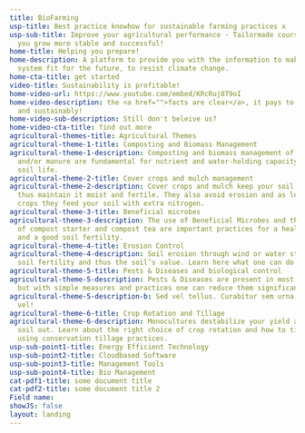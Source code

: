 ```yaml
---
title: BioFarming
usp-title: Best practice knowhow for sustainable farming practices x
usp-sub-title: Improve your agricultural performance - Tailormade courses to help
  you grow more stable and successful!
home-title: Helping you prepare!
home-description: A platform to provide you with the information to make your farming
  system fit for the future, to resist climate change.
home-cta-title: get started
video-title: Sustainability is profitable!
home-video-url: https://www.youtube.com/embed/KRcRuj8T9oI
home-video-description: the <a href="">facts are clear</a>, it pays to grow biologically
  and sustainably!
home-video-sub-description: Still don't beleive us?
home-video-cta-title: find out more
agricultural-themes-title: Agricultural Themes
agricultural-theme-1-title: Composting and Biomass Management
agricultural-theme-1-description: Composting and biomass management of crop residues
  and/or manure are fundamental for nutrient and water-holding capacity and a healthy
  soil life.
agricultural-theme-2-title: Cover crops and mulch management
agricultural-theme-2-description: Cover crops and mulch keep your soil covered and
  thus maintain it moist and fertile. They also avoid erosion and as leguminous cover
  crops they feed your soil with extra nitrogen.
agricultural-theme-3-title: Beneficial microbes
agricultural-theme-3-description: The use of Beneficial Microbes and the production
  of compost starter and compost tea are important practices for a healthy soil life
  and a good soil fertility.
agricultural-theme-4-title: Erosion Control
agricultural-theme-4-description: Soil erosion through wind or water strongly degrades
  soil fertility and thus the soil’s value. Learn here what one can do about it.<br/><br/>
agricultural-theme-5-title: Pests & Diseases and biological control
agricultural-theme-5-description: Pests & Diseases are present in most farms worldwide,
  but with simple measures and practices one can reduce them significantly.<br/><br/>
agricultural-theme-5-description-b: Sed vel tellus. Curabitur sem urna, consequat
  vel!
agricultural-theme-6-title: Crop Rotation and Tillage
agricultural-theme-6-description: Monocultures destabilize your yield and leach your
  soil out. Learn about the right choice of crop rotation and how to till the soil
  using conservation tillage practices.
usp-sub-point1-title: Energy Efficient Technology
usp-sub-point2-title: Cloudbased Software
usp-sub-point3-title: Management Tools
usp-sub-point4-title: Bio Management
cat-pdf1-title: some document title
cat-pdf2-title: some document title 2
Field name: 
showJS: false
layout: landing
---
```


